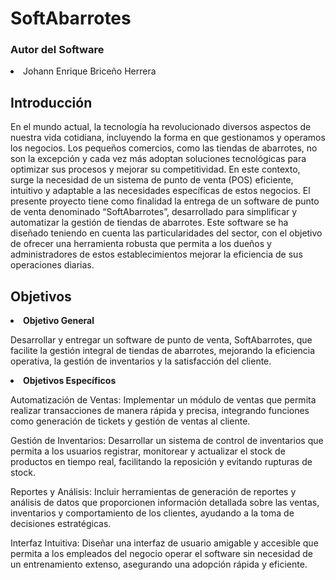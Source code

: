 <h1>SoftAbarrotes</h1>
<h3>Autor del Software</h3>
<li>Johann Enrique Briceño Herrera</li>
<h2>Introducción</h2>
<p>En el mundo actual, la tecnología ha revolucionado diversos aspectos de nuestra vida cotidiana, incluyendo la forma en que gestionamos y operamos los negocios. Los pequeños comercios, como las tiendas de abarrotes, no son la excepción y cada vez más adoptan soluciones tecnológicas para optimizar sus procesos y mejorar su competitividad. En este contexto, surge la necesidad de un sistema de punto de venta (POS) eficiente, intuitivo y adaptable a las necesidades específicas de estos negocios.
El presente proyecto tiene como finalidad la entrega de un software de punto de venta denominado “SoftAbarrotes”, desarrollado para simplificar y automatizar la gestión de tiendas de abarrotes. Este software se ha diseñado teniendo en cuenta las particularidades del sector, con el objetivo de ofrecer una herramienta robusta que permita a los dueños y administradores de estos establecimientos mejorar la eficiencia de sus operaciones diarias.
</p>
<h2>Objetivos</h2>
<li><b>Objetivo General</b></li>
<p>Desarrollar y entregar un software de punto de venta, SoftAbarrotes, que facilite la gestión integral de tiendas de abarrotes, mejorando la eficiencia operativa, la gestión de inventarios y la satisfacción del cliente.</p>
<li><b>Objetivos Específicos</b></li>
<p>Automatización de Ventas:
Implementar un módulo de ventas que permita realizar transacciones de manera rápida y precisa, integrando funciones como generación de tickets y gestión de ventas al cliente.


Gestión de Inventarios:
Desarrollar un sistema de control de inventarios que permita a los usuarios registrar, monitorear y actualizar el stock de productos en tiempo real, facilitando la reposición y evitando rupturas de stock.

Reportes y Análisis:
Incluir herramientas de generación de reportes y análisis de datos que proporcionen información detallada sobre las ventas, inventarios y comportamiento de los clientes, ayudando a la toma de decisiones estratégicas.

Interfaz Intuitiva:
Diseñar una interfaz de usuario amigable y accesible que permita a los empleados del negocio operar el software sin necesidad de un entrenamiento extenso, asegurando una adopción rápida y eficiente.
</p>
